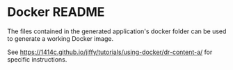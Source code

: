 # Docker README

The files contained in the generated application's docker folder can be used to generate a working Docker image.

See https://1414c.github.io/jiffy/tutorials/using-docker/dr-content-a/ for specific instructions.
